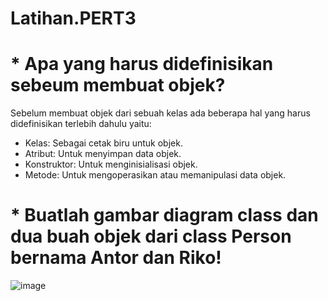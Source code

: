 # Latihan.PERT3
# * Apa yang harus didefinisikan sebeum membuat objek?
Sebelum membuat objek dari sebuah kelas ada beberapa hal yang harus didefinisikan terlebih dahulu yaitu:
- Kelas: Sebagai cetak biru untuk objek.
- Atribut: Untuk menyimpan data objek.
- Konstruktor: Untuk menginisialisasi objek.
- Metode: Untuk mengoperasikan atau memanipulasi data objek.
# * Buatlah gambar diagram class dan dua buah objek dari class Person bernama Antor dan Riko!
![image](https://github.com/user-attachments/assets/e6e90461-0e30-4451-9be8-cb959495a215)
